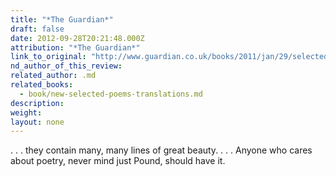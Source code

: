 ```yaml
---
title: "*The Guardian*"
draft: false
date: 2012-09-28T20:21:48.000Z
attribution: "*The Guardian*"
link_to_original: "http://www.guardian.co.uk/books/2011/jan/29/selected-poems-ezra-pound-review"
nd_author_of_this_review:
related_author: .md
related_books:
  - book/new-selected-poems-translations.md
description:
weight:
layout: none
---
```

. . . they contain many, many lines of great beauty. . . . Anyone who cares about poetry, never mind just Pound, should have it.

